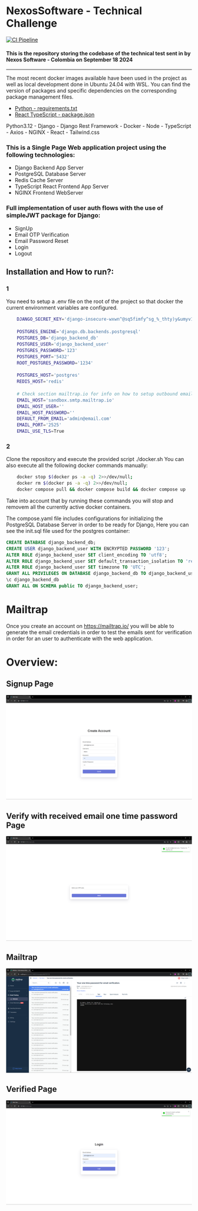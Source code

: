 # NexosSoftware - Technical Challenge
[![CI Pipeline](https://github.com/0100-0100/NexosSoftware/actions/workflows/actions.yml/badge.svg)](https://github.com/0100-0100/NexosSoftware/actions/workflows/actions.yml)
#### This is the repository storing the codebase of the technical test sent in by Nexos Software - Colombia on September 18 2024

---
The most recent docker images available have been used in the project as well as local development done in Ubuntu 24.04 with WSL.
You can find the version of packages and specific dependencies on the corresponding package management files.
- [Python - requirements.txt](./backend/requirements.txt)
- [React TypeScript - package.json](./frontend/package.json)

Python3.12 - Django - Django Rest Framework - Docker - Node - TypeScript - Axios - NGINX - React - Tailwind.css

### This is a Single Page Web application project using the following technologies:
- Django Backend App Server
- PostgreSQL Database Server
- Redis Cache Server
- TypeScript React Frontend App Server
- NGINX Frontend WebServer

### Full implementation of user auth flows with the use of simpleJWT package for Django:
- SignUp
- Email OTP Verification
- Email Password Reset
- Login
- Logout


## Installation and How to run?:
### 1
You need to setup a .env file on the root of the project so that docker the current environment variables are configured.
``` bash
    DJANGO_SECRET_KEY='django-insecure-wxwn^@sq5fimfy^sg_%_thty)y&umyv1+xr%j$97kgdoku9)mt'

    POSTGRES_ENGINE='django.db.backends.postgresql'
    POSTGRES_DB='django_backend_db'
    POSTGRES_USER='django_backend_user'
    POSTGRES_PASSWORD='123'
    POSTGRES_PORT='5432'
    ROOT_POSTGRES_PASSWORD='1234'

    POSTGRES_HOST='postgres'
    REDIS_HOST='redis'

    # Check section mailtrap.io for info on how to setup outbound email testing and validation.
    EMAIL_HOST='sandbox.smtp.mailtrap.io'
    EMAIL_HOST_USER=''
    EMAIL_HOST_PASSWORD=''
    DEFAULT_FROM_EMAIL='admin@email.com'
    EMAIL_PORT='2525'
    EMAIL_USE_TLS=True
```

### 2
Clone the repository and execute the provided script ./docker.sh
You can also execute all the following docker commands manually:
``` bash
    docker stop $(docker ps -a -q) 2>>/dev/null;
    docker rm $(docker ps -a -q) 2>>/dev/null;
    docker compose pull && docker compose build && docker compose up
```
Take into account that by running these commands you will stop and removem all the currently active docker containers.

The compose.yaml file includes configurations for initializing the PostgreSQL Database Server in order to be ready for Django,
Here you can see the init.sql file used for the postgres container:
``` sql
CREATE DATABASE django_backend_db;
CREATE USER django_backend_user WITH ENCRYPTED PASSWORD '123';
ALTER ROLE django_backend_user SET client_encoding TO 'utf8';
ALTER ROLE django_backend_user SET default_transaction_isolation TO 'read committed';
ALTER ROLE django_backend_user SET timezone TO 'UTC';
GRANT ALL PRIVILEGES ON DATABASE django_backend_db TO django_backend_user;
\c django_backend_db
GRANT ALL ON SCHEMA public TO django_backend_user;
```

# Mailtrap
Once you create an account on https://mailtrap.io/ you will be able to generate the email credentials in order to test the emails sent for verification
in order for an user to authenticate with the web application.

# Overview:
## Signup Page
![signup](images/SignUp.PNG "Signup")
## Verify with received email one time password Page
![verify](images/VerifyRegistrationOTP.PNG "Verify")
## Mailtrap
![mailtrap](images/mailtrap.PNG "mailtrap")
## Verified Page
![verified](images/Verified.PNG "Verified")
